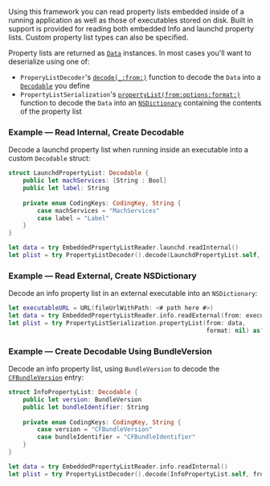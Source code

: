 Using this framework you can read property lists embedded inside of a running application as well as those of
executables stored on disk. Built in support is provided for reading both embedded Info and launchd property lists.
Custom property list types can also be specified.

Property lists are returned as [`Data`](https://developer.apple.com/documentation/foundation/data) instances. In most
cases you'll want to deserialize using one of:
 * `ProperyListDecoder`'s
   [`decode(_:from:)`](https://developer.apple.com/documentation/foundation/propertylistdecoder/2895397-decode)
   function to decode the `Data` into a [`Decodable`](https://developer.apple.com/documentation/swift/decodable)
   you define
 * `PropertyListSerialization`'s 
   [`propertyList(from:options:format:)`](https://developer.apple.com/documentation/foundation/propertylistserialization/1409678-propertylist)
   function to decode the `Data` into an 
   [`NSDictionary`](https://developer.apple.com/documentation/foundation/nsdictionary) containing the contents of the
   property list

### Example — Read Internal, Create Decodable
Decode a launchd property list when running inside an executable into a custom `Decodable` struct:
```swift
struct LaunchdPropertyList: Decodable {
    public let machServices: [String : Bool]
    public let label: String
    
    private enum CodingKeys: CodingKey, String {
        case machServices = "MachServices"
        case label = "Label"
    }
}

let data = try EmbeddedPropertyListReader.launchd.readInternal()
let plist = try PropertyListDecoder().decode(LaunchdPropertyList.self, from: data)
```

### Example — Read External, Create NSDictionary
Decode an info property list in an external executable into an `NSDictionary`:
```swift
let executableURL = URL(fileUrlWithPath: <# path here #>)
let data = try EmbeddedPropertyListReader.info.readExternal(from: executableURL)
let plist = try PropertyListSerialization.propertyList(from: data,
                                                       format: nil) as? NSDictionary
```

### Example — Create Decodable Using BundleVersion
Decode an info property list, using `BundleVersion` to decode the 
 [`CFBundleVersion`](https://developer.apple.com/documentation/bundleresources/information_property_list/cfbundleversion) 
entry:

```swift
struct InfoPropertyList: Decodable {
    public let version: BundleVersion
    public let bundleIdentifier: String
    
    private enum CodingKeys: CodingKey, String {
        case version = "CFBundleVersion"
        case bundleIdentifier = "CFBundleIdentifier"
    }
}

let data = try EmbeddedPropertyListReader.info.readInternal()
let plist = try PropertyListDecoder().decode(InfoPropertyList.self, from: data)
```
